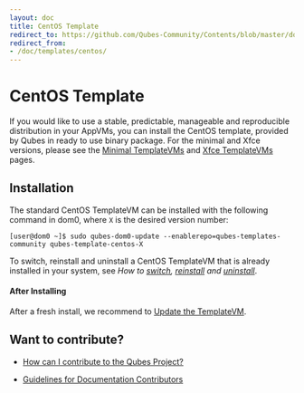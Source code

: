 ```yaml
---
layout: doc
title: CentOS Template
redirect_to: https://github.com/Qubes-Community/Contents/blob/master/docs/os/templates/centos.md
redirect_from:
- /doc/templates/centos/
---
```


# CentOS Template

If you would like to use a stable, predictable, manageable and reproducible distribution in your AppVMs, you can install the CentOS template, provided by Qubes in ready to use binary package. For the minimal and Xfce versions, please see the [Minimal TemplateVMs] and [Xfce TemplateVMs] pages.


## Installation

The standard CentOS TemplateVM can be installed with the following command in dom0, where `X` is the desired version number:

    [user@dom0 ~]$ sudo qubes-dom0-update --enablerepo=qubes-templates-community qubes-template-centos-X

To switch, reinstall and uninstall a CentOS TemplateVM that is already installed in your system, see *How to [switch], [reinstall] and [uninstall]*.

#### After Installing

After a fresh install, we recommend to [Update the TemplateVM](/doc/software-update-vm/).

## Want to contribute?

*   [How can I contribute to the Qubes Project?](/doc/contributing/)

*   [Guidelines for Documentation Contributors](/doc/doc-guidelines/)

[switch]: /doc/templates/#switching
[reinstall]: /doc/reinstall-template/
[uninstall]: /doc/templates/#uninstalling
[Minimal TemplateVMs]: /doc/templates/minimal/
[Xfce TemplateVMs]: /doc/templates/xfce/

